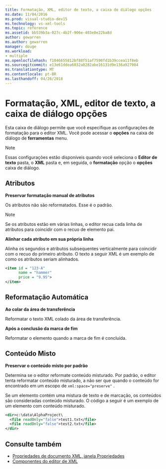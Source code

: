 ```yaml
---
title: Formatação, XML, editor de texto, a caixa de diálogo opções
ms.date: 11/04/2016
ms.prod: visual-studio-dev15
ms.technology: vs-xml-tools
ms.topic: reference
ms.assetid: bb539b3a-027c-4b2f-906e-403e0e22ba8d
author: gewarren
ms.author: gewarren
manager: douge
ms.workload:
- multiple
ms.openlocfilehash: f1046655812bf88f51af7590fd1b39ccea11f8eb
ms.sourcegitcommit: e13e61ddea6032a8282abe16131d9e136a927984
ms.translationtype: MT
ms.contentlocale: pt-BR
ms.lasthandoff: 04/26/2018
---
```

# <a name="formatting-xml-text-editor-options-dialog-box"></a>Formatação, XML, editor de texto, a caixa de diálogo opções

Esta caixa de diálogo permite que você especifique as configurações de formatação para o editor XML. Você pode acessar o **opções** na caixa de diálogo de **ferramentas** menu.

> [!NOTE]
> Essas configurações estão disponíveis quando você seleciona o **Editor de texto** pasta, o **XML** pasta e, em seguida, o **formatação** opção o **opções** caixa de diálogo.

## <a name="attributes"></a>Atributos
 **Preservar formatação manual de atributos**

 Os atributos não são reformatados. Esse é o padrão.

> [!NOTE]
> Se os atributos estão em várias linhas, o editor recua cada linha de atributos para coincidir com o recuo de elemento pai.

 **Alinhar cada atributo em sua própria linha**

 Alinha os segundos e atributos subsequentes verticalmente para coincidir com o recuo do primeiro atributo. O texto a seguir XML é um exemplo de como os atributos seriam alinhados.

```xml
<item id = "123-A"
      name = "hammer"
      price = "9.95">
</item>
```

## <a name="auto-reformat"></a>Reformatação Automática
 **Ao colar da área de transferência**

 Reformatar o texto XML colado da área de transferência.

 **Após a conclusão da marca de fim**

 Reformatar o elemento quando a marca de fim é concluída.

## <a name="mixed-content"></a>Conteúdo Misto
 **Preservar o conteúdo misto por padrão**

 Determina se o editor reformate conteúdo misturado. Por padrão, o editor tenta reformatar conteúdo misturado, a não ser que quando o conteúdo for encontrado em um escopo de `xml:space="preserve"` .

 Se um elemento contém uma mistura de texto e de marcação, os conteúdos são consideradas conteúdo misturado. O código a seguir é um exemplo de um elemento com conteúdo misturado.

```xml
<dir>c:\data\AlphaProject\
  <file readOnly="false">test1.txt</file>
  <file readOnly="false">test2.txt</file>
</dir>
```

## <a name="see-also"></a>Consulte também

- [Propriedades de documento XML, janela Propriedades](../xml-tools/xml-document-properties-properties-window.md)
- [Componentes do editor de XML](../xml-tools/xml-editor-components.md)